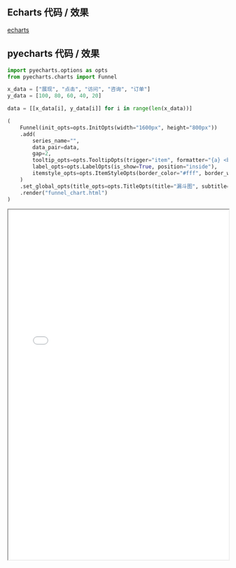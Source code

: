 ## Echarts 代码 / 效果

[echarts](https://echarts.baidu.com/examples/editor.html?c=funnel ':include :type=iframe width=100% height=800px')

## pyecharts 代码 / 效果

```python
import pyecharts.options as opts
from pyecharts.charts import Funnel

x_data = ["展现", "点击", "访问", "咨询", "订单"]
y_data = [100, 80, 60, 40, 20]

data = [[x_data[i], y_data[i]] for i in range(len(x_data))]

(
    Funnel(init_opts=opts.InitOpts(width="1600px", height="800px"))
    .add(
        series_name="",
        data_pair=data,
        gap=2,
        tooltip_opts=opts.TooltipOpts(trigger="item", formatter="{a} <br/>{b} : {c}%"),
        label_opts=opts.LabelOpts(is_show=True, position="inside"),
        itemstyle_opts=opts.ItemStyleOpts(border_color="#fff", border_width=1),
    )
    .set_global_opts(title_opts=opts.TitleOpts(title="漏斗图", subtitle="纯属虚构"))
    .render("funnel_chart.html")
)
```

<iframe width="100%" height="800px" src="Funnel/funnel_chart.html"></iframe>